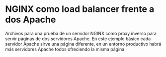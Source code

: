 # NGINX como load balancer frente a dos Apache
Archivos para una prueba de un servidor NGINX como proxy inverso para servir páginas de dos servidores Apache. En este ejemplo básico cada servidor Apache sirve una página diferente, en un entorno productivo habrá más servidores Apache todos ofreciendo la misma página.